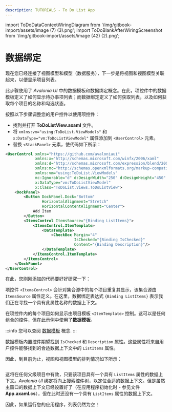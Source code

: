 ```yaml
---
description: TUTORIALS - To Do List App
---
```


import ToDoDataContextWiringDiagram from '/img/gitbook-import/assets/image (7) (3).png';
import ToDoBlankAfterWiringScreenshot from '/img/gitbook-import/assets/image (42) (2).png';

# 数据绑定

现在您已经连接了视图模型和模型（数据服务），下一步是将视图和视图模型关联起来，以便显示项目列表。

此步骤使用了 _Avalonia UI_ 中的数据模板和数据绑定概念。在此，项控件中的数据模板定义了如何显示待办事项列表；而数据绑定定义了如何获取列表，以及如何获取每个项目的名称和勾选状态。

按照以下步骤调整您的用户控件以使用项控件：

- 找到并打开 **ToDoListView.axaml** 文件。
- 将 `xmlns:vm="using:ToDoList.ViewModels"` 和 `x:DataType="vm:ToDoListViewModel"` 属性添加到 `<UserControl>` 元素。
- 替换  `<StackPanel>` 元素，使代码如下所示：

```xml
<UserControl xmlns="https://github.com/avaloniaui"
             xmlns:x="http://schemas.microsoft.com/winfx/2006/xaml"
             xmlns:d="http://schemas.microsoft.com/expression/blend/2008"
             xmlns:mc="http://schemas.openxmlformats.org/markup-compatibility/2006"
             xmlns:vm="using:ToDoList.ViewModels"
             mc:Ignorable="d" d:DesignWidth="250" d:DesignHeight="450"
             x:DataType="vm:ToDoListViewModel"
             x:Class="ToDoList.Views.ToDoListView">
    <DockPanel>
        <Button DockPanel.Dock="Bottom"
                HorizontalAlignment="Stretch"
                HorizontalContentAlignment="Center">
            Add Item
        </Button>
        <ItemsControl ItemsSource="{Binding ListItems}">
            <ItemsControl.ItemTemplate>
                <DataTemplate>
                    <CheckBox Margin="4"
                              IsChecked="{Binding IsChecked}"
                              Content="{Binding Description}"/>
                </DataTemplate>
            </ItemsControl.ItemTemplate>
        </ItemsControl>
    </DockPanel>
</UserControl>
```

在此，您刚刚添加的代码要好好研究一下：

项控件 `<ItemsControl>` 会针对集合源中的每个项目重复其显示，该集合源由 `ItemsSource` 属性定义。在这里，数据绑定表达式 `{Binding ListItems}` 表示我们正在寻找一个具有此属性名称的数据上下文。

在项控件内的每个项目如何显示由项目模板 `<ItemTemplate>` 控制。这可以是任何组合的控件，但在此示例中使用了**数据模板**。

:::info
您可以查阅 [数据模板](../../concepts/templates/) 概念.
:::

数据模板内置控件期望找到 `IsChecked` 和 `Description` 属性。这些属性将来自用户控件能够找到的合适数据上下文中的 `ListItems` 属性。

因此，到目前为止，视图和视图模型的排列情况如下所示：

<img className="center" src={ToDoDataContextWiringDiagram} alt="" />

这将在任何父级项目中有效，只要该项目具有一个具有 `ListItems` 属性的数据上下文。_Avalonia UI_ 绑定将向上搜索控件树，以定位合适的数据上下文。但是虽然主窗口的数据上下文已经设置好了（在应用程序初始化时 - 参见文件 **App.axaml.cs**），但在此时还没有一个具有 `ListItems` 属性的数据上下文。

因此，如果运行您的应用程序，列表仍然为空！

<img className="center" src={ToDoBlankAfterWiringScreenshot} alt="" />
